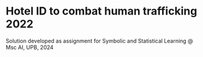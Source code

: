 # Hotel ID to combat human trafficking 2022

Solution developed as assignment for Symbolic and Statistical Learning @ Msc AI, UPB, 2024


